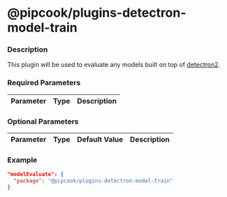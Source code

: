 # @pipcook/plugins-detectron-model-train

### Description

This plugin will be used to evaluate any models built on top of [detectron2](https://github.com/facebookresearch/detectron2).


### Required Parameters

| Parameter | Type | Description |
|:----------|:-----|:------------|


### Optional Parameters

| Parameter | Type | Default Value | Description |
|:----------|:-----|:------|:-----|


### Example
```json
"modelEvaluate": {
  "package": "@pipcook/plugins-detectron-model-train"
}
```
